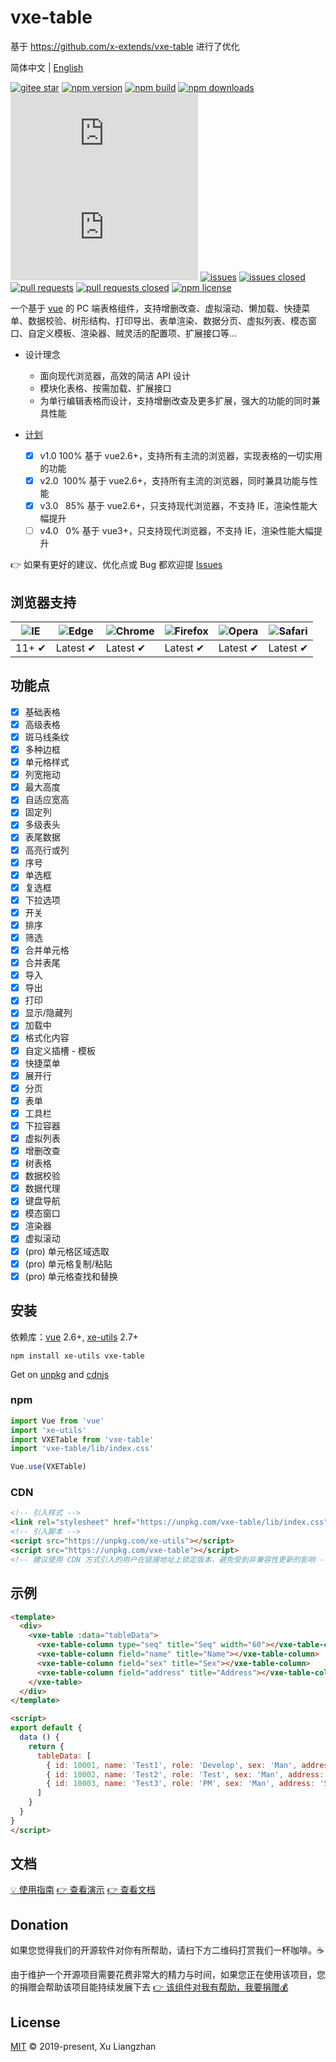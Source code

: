 # vxe-table

基于 https://github.com/x-extends/vxe-table 进行了优化

简体中文 | [English](README.en.md)

[![gitee star](https://gitee.com/xuliangzhan_admin/vxe-table/badge/star.svg?theme=dark)](https://gitee.com/xuliangzhan_admin/vxe-table/stargazers)
[![npm version](https://img.shields.io/npm/v/vxe-table.svg?style=flat-square)](https://www.npmjs.com/package/vxe-table)
[![npm build](https://travis-ci.com/x-extends/vxe-table.svg?branch=master)](https://travis-ci.com/x-extends/vxe-table)
[![npm downloads](https://img.shields.io/npm/dt/vxe-table.svg?style=flat-square)](https://npm-stat.com/charts.html?package=vxe-table)
[![gzip size: JS](https://img.badgesize.io/https://unpkg.com/vxe-table/lib/vxe-table.umd.min.js?compression=gzip&label=gzip%20size:%20JS)](https://unpkg.com/vxe-table/lib/vxe-table.umd.min.js)
[![gzip size: CSS](https://img.badgesize.io/https://unpkg.com/vxe-table/lib/vxe-table.min.css?compression=gzip&label=gzip%20size:%20CSS&color=green)](https://unpkg.com/vxe-table/lib/vxe-table.min.css)
[![issues](https://img.shields.io/github/issues/x-extends/vxe-table.svg)](https://github.com/x-extends/vxe-table/issues)
[![issues closed](https://img.shields.io/github/issues-closed/x-extends/vxe-table.svg)](https://github.com/x-extends/vxe-table/issues?q=is%3Aissue+is%3Aclosed)
[![pull requests](https://img.shields.io/github/issues-pr/x-extends/vxe-table.svg)](https://github.com/x-extends/vxe-table/pulls)
[![pull requests closed](https://img.shields.io/github/issues-pr-closed/x-extends/vxe-table.svg)](https://github.com/x-extends/vxe-table/pulls?q=is%3Apr+is%3Aclosed)
[![npm license](https://img.shields.io/github/license/mashape/apistatus.svg)](LICENSE)

一个基于 [vue](https://www.npmjs.com/package/vue) 的 PC 端表格组件，支持增删改查、虚拟滚动、懒加载、快捷菜单、数据校验、树形结构、打印导出、表单渲染、数据分页、虚拟列表、模态窗口、自定义模板、渲染器、贼灵活的配置项、扩展接口等...

* 设计理念
  * 面向现代浏览器，高效的简洁 API 设计
  * 模块化表格、按需加载、扩展接口
  * 为单行编辑表格而设计，支持增删改查及更多扩展，强大的功能的同时兼具性能

* [计划](#donation)
  * [x] v1.0 100% 基于 vue2.6+，支持所有主流的浏览器，实现表格的一切实用的功能
  * [x] v2.0 &nbsp;100% 基于 vue2.6+，支持所有主流的浏览器，同时兼具功能与性能
  * [x] v3.0 &nbsp;&nbsp;85% 基于 vue2.6+，只支持现代浏览器，不支持 IE，渲染性能大幅提升
  * [ ] v4.0 &nbsp;&nbsp;0% 基于 vue3+，只支持现代浏览器，不支持 IE，渲染性能大幅提升

👉 如果有更好的建议、优化点或 Bug 都欢迎提 [Issues](https://github.com/x-extends/vxe-table/issues/390)

## 浏览器支持

![IE](https://raw.github.com/alrra/browser-logos/master/src/archive/internet-explorer_9-11/internet-explorer_9-11_48x48.png) | ![Edge](https://raw.github.com/alrra/browser-logos/master/src/edge/edge_48x48.png) | ![Chrome](https://raw.github.com/alrra/browser-logos/master/src/chrome/chrome_48x48.png) | ![Firefox](https://raw.github.com/alrra/browser-logos/master/src/firefox/firefox_48x48.png) | ![Opera](https://raw.github.com/alrra/browser-logos/master/src/opera/opera_48x48.png) | ![Safari](https://raw.github.com/alrra/browser-logos/master/src/safari/safari_48x48.png)
--- | --- | --- | --- | --- | --- |
11+ ✔ | Latest ✔ | Latest ✔ | Latest ✔ | Latest ✔ | Latest ✔ |

## 功能点

* [x] 基础表格
* [x] 高级表格
* [x] 斑马线条纹
* [x] 多种边框
* [x] 单元格样式
* [x] 列宽拖动
* [x] 最大高度
* [x] 自适应宽高
* [x] 固定列
* [x] 多级表头
* [x] 表尾数据
* [x] 高亮行或列
* [x] 序号
* [x] 单选框
* [x] 复选框
* [x] 下拉选项
* [x] 开关
* [x] 排序
* [x] 筛选
* [x] 合并单元格
* [x] 合并表尾
* [x] 导入
* [x] 导出
* [x] 打印
* [x] 显示/隐藏列
* [x] 加载中
* [x] 格式化内容
* [x] 自定义插槽 - 模板
* [x] 快捷菜单
* [x] 展开行
* [x] 分页
* [x] 表单
* [x] 工具栏
* [x] 下拉容器
* [x] 虚拟列表
* [x] 增删改查
* [x] 树表格
* [x] 数据校验
* [x] 数据代理
* [x] 键盘导航
* [x] 模态窗口
* [x] 渲染器
* [x] 虚拟滚动
* [x] (pro) 单元格区域选取
* [x] (pro) 单元格复制/粘贴
* [x] (pro) 单元格查找和替换

## 安装

依赖库：[vue](https://www.npmjs.com/package/vue) 2.6+, [xe-utils](https://www.npmjs.com/package/xe-utils) 2.7+

```shell
npm install xe-utils vxe-table
```

Get on [unpkg](https://unpkg.com/vxe-table/) and [cdnjs](https://cdn.jsdelivr.net/npm/vxe-table/)

### npm

```javascript
import Vue from 'vue'
import 'xe-utils'
import VXETable from 'vxe-table'
import 'vxe-table/lib/index.css'

Vue.use(VXETable)
```

### CDN

```HTML
<!-- 引入样式 -->
<link rel="stylesheet" href="https://unpkg.com/vxe-table/lib/index.css">
<!-- 引入脚本 -->
<script src="https://unpkg.com/xe-utils"></script>
<script src="https://unpkg.com/vxe-table"></script>
<!-- 建议使用 CDN 方式引入的用户在链接地址上锁定版本，避免受到非兼容性更新的影响 -->
```

## 示例

```html
<template>
  <div>
    <vxe-table :data="tableData">
      <vxe-table-column type="seq" title="Seq" width="60"></vxe-table-column>
      <vxe-table-column field="name" title="Name"></vxe-table-column>
      <vxe-table-column field="sex" title="Sex"></vxe-table-column>
      <vxe-table-column field="address" title="Address"></vxe-table-column>
    </vxe-table>
  </div>
</template>

<script>
export default {
  data () {
    return {
      tableData: [
        { id: 10001, name: 'Test1', role: 'Develop', sex: 'Man', address: 'Shenzhen' },
        { id: 10002, name: 'Test2', role: 'Test', sex: 'Man', address: 'Guangzhou' },
        { id: 10003, name: 'Test3', role: 'PM', sex: 'Man', address: 'Shanghai' }
      ]
    }
  }
}
</script>
```

## 文档

[💡 使用指南](https://github.com/xuliangzhan/vxe-table-demo)
[👉 查看演示](https://xuliangzhan_admin.gitee.io/vxe-table/#/table/base/basic)
[👉 查看文档](https://xuliangzhan_admin.gitee.io/vxe-table/#/table/api)

## Donation

如果您觉得我们的开源软件对你有所帮助，请扫下方二维码打赏我们一杯咖啡。☕

由于维护一个开源项目需要花费非常大的精力与时间，如果您正在使用该项目，您的捐赠会帮助该项目能持续发展下去
[👉 该组件对我有帮助，我要捐赠💰](https://xuliangzhan_admin.gitee.io/vxe-table/#/donation/api)

## License

[MIT](LICENSE) © 2019-present, Xu Liangzhan
